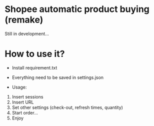 # Shopee automatic product buying (remake)

Still in development...

# How to use it?
-  Install requirement.txt
-  Everything need to be saved in settings.json

- Usage:
1. Insert sessions
2. Insert URL
3. Set other settings (check-out, refresh times, quantity)
4. Start order...
5. Enjoy

